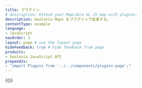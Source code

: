 ```yaml
---
title: プラグイン
# description: Extend your MapLibre GL JS map with plugins.
description: Geolonia Maps をプラグインで拡張する。
contentType: example
language:
- JavaScript
navOrder: 3
layout: page # use the layout page
hideFeedback: true # hide feedback from page
products:
- Geolonia JavaScript API
prependJs:
- "import Plugins from '../../components/plugins-page';"
---
```


{{<Plugins />}}
